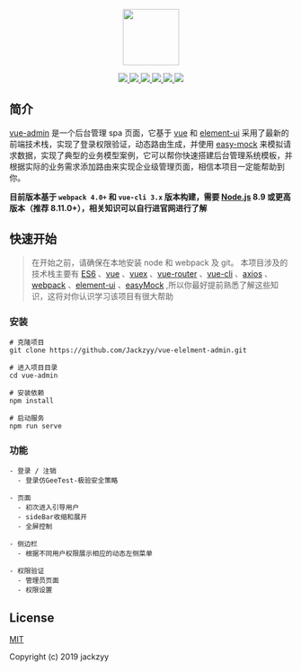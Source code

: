 <p align="center">
    <a href="https://github.com/Jackzyy/vue-elelment-admin" target="_blank">
        <img src="https://cn.vuejs.org/images/logo.png" width="100">
    </a>
</p>
<p align="center">
    <a href="https://github.com/vuejs/vue">
        <img src="https://img.shields.io/badge/vue-2.6.10-brightgreen.svg">
    </a>
    <a href="https://github.com/ElemeFE/element">
        <img src="https://img.shields.io/badge/elemnet--ui-2.4.5-brightgreen.svg">
    </a>
    <a href="https://github.com/prettier/prettier">
        <img src="https://img.shields.io/badge/code style-prettier-brightgreen.svg">
    </a>
    <a href="https://github.com/webpack/webpack">
        <img src="https://img.shields.io/badge/webpack->=4.0.0-brightgreen.svg">
    </a>
    <a href="https://github.com/easy-mock/easy-mock">
        <img src="https://img.shields.io/badge/data-easyMock-brightgreen.svg">
    </a>
  	<a href="https://github.com/Jackzyy/vue-elelment-admin">
        <img src="https://img.shields.io/badge/license-MIT-brightgreen.svg">
    </a>
</p>

## 简介

[vue-admin](https://github.com/Jackzyy/vue-elelment-admin) 是一个后台管理 spa 页面，它基于 [vue](https://github.com/vuejs/vue) 和 [element-ui](https://github.com/ElemeFE/element) 采用了最新的前端技术栈，实现了登录权限验证，动态路由生成，并使用 [easy-mock](https://github.com/easy-mock/easy-mock) 来模拟请求数据，实现了典型的业务模型案例，它可以帮你快速搭建后台管理系统模板，并根据实际的业务需求添加路由来实现企业级管理页面，相信本项目一定能帮助到你。

**目前版本基于 `webpack 4.0+` 和 `vue-cli 3.x` 版本构建，需要 [Node.js](https://nodejs.org/) 8.9 或更高版本（推荐 8.11.0+），相关知识可以自行进官网进行了解**

## 快速开始

> 在开始之前，请确保在本地安装 node 和 webpack 及 git。 本项目涉及的技术栈主要有 [ES6](http://es6.ruanyifeng.com/) 、[vue](https://cn.vuejs.org/) 、[vuex](https://vuex.vuejs.org/zh/) 、[vue-router](https://router.vuejs.org/zh/) 、[vue-cli](https://cli.vuejs.org/zh/guide/) 、[axios](http://www.axios-js.com/) 、[webpack](https://www.webpackjs.com/) 、[element-ui](https://element.eleme.io/#/zh-CN) 、[easyMock](https://www.easy-mock.com/) ,所以你最好提前熟悉了解这些知识，这将对你认识学习该项目有很大帮助

### 安装

```
# 克隆项目
git clone https://github.com/Jackzyy/vue-elelment-admin.git

# 进入项目目录
cd vue-admin

# 安装依赖
npm install

# 启动服务
npm run serve
```

### 功能

```
- 登录 / 注销
  - 登录仿GeeTest-极验安全策略

- 页面
  - 初次进入引导用户
  - sideBar收缩和展开
  - 全屏控制

- 侧边栏
  - 根据不同用户权限展示相应的动态左侧菜单

- 权限验证
  - 管理员页面
  - 权限设置

```

## License

[MIT](https://github.com/Jackzyy/vue-elelment-admin/blob/master/LICENSE)

Copyright (c) 2019 jackzyy
